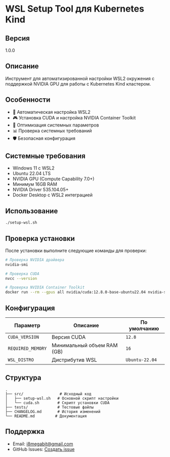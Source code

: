 # WSL Setup Tool для Kubernetes Kind

## Версия
1.0.0

## Описание
Инструмент для автоматизированной настройки WSL2 окружения с поддержкой NVIDIA GPU для работы с Kubernetes Kind кластером.

## Особенности
- 🚀 Автоматическая настройка WSL2
- 🎮 Установка CUDA и настройка NVIDIA Container Toolkit
- 🔧 Оптимизация системных параметров
- 📊 Проверка системных требований
- 🛡️ Безопасная конфигурация

## Системные требования
- Windows 11 с WSL2
- Ubuntu 22.04 LTS
- NVIDIA GPU (Compute Capability 7.0+)
- Минимум 16GB RAM
- NVIDIA Driver 535.104.05+
- Docker Desktop с WSL2 интеграцией

## Использование
```bash
./setup-wsl.sh
```

## Проверка установки
После установки выполните следующие команды для проверки:
```bash
# Проверка NVIDIA драйвера
nvidia-smi

# Проверка CUDA
nvcc --version

# Проверка NVIDIA Container Toolkit
docker run --rm --gpus all nvidia/cuda:12.8.0-base-ubuntu22.04 nvidia-smi
```

## Конфигурация
| Параметр | Описание | По умолчанию |
|----------|----------|--------------|
| `CUDA_VERSION` | Версия CUDA | `12.8` |
| `REQUIRED_MEMORY` | Минимальный объем RAM (GB) | `16` |
| `WSL_DISTRO` | Дистрибутив WSL | `Ubuntu-22.04` |

## Структура
```
.
├── src/                # Исходный код
│   ├── setup-wsl.sh   # Основной скрипт настройки
│   └── cuda.sh        # Скрипт установки CUDA
├── tests/             # Тестовые файлы
├── CHANGELOG.md       # История изменений
└── README.md         # Документация
```

## Поддержка
- Email: i8megabit@gmail.com
- GitHub Issues: [Создать issue](https://github.com/i8megabit/zakenak/issues)